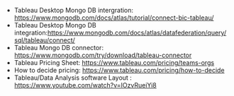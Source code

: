 - Tableau  Desktop Mongo DB intergration: https://www.mongodb.com/docs/atlas/tutorial/connect-bic-tableau/
- Tableau Desktop Mongo DB integration:https://www.mongodb.com/docs/atlas/datafederation/query/sql/tableau/connect/
- Tableau Mongo DB connector: https://www.mongodb.com/try/download/tableau-connector
- Tableau Pricing Sheet: https://www.tableau.com/pricing/teams-orgs
- How to decide pricing: https://www.tableau.com/pricing/how-to-decide
- Tableau/Data Analysis software Layout :  https://www.youtube.com/watch?v=IOzvRueiYi8
  
